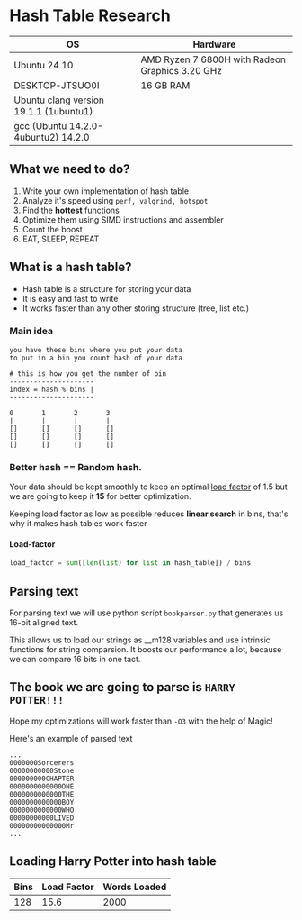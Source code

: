 # Hash Table Research

  | OS | Hardware |
  |------|------|
  | Ubuntu 24.10 | AMD Ryzen 7 6800H with Radeon Graphics            3.20 GHz |
  | DESKTOP-JTSUO0I       | 16 GB RAM                                                  |
  | Ubuntu clang version 19.1.1 (1ubuntu1) |
  | gcc (Ubuntu 14.2.0-4ubuntu2) 14.2.0    |

## What we need to do?
1. Write your own implementation of hash table
2. Analyze it's speed using ```perf, valgrind, hotspot```
3. Find the __hottest__ functions
4. Optimize them using SIMD instructions and assembler
5. Count the boost
6. EAT, SLEEP, REPEAT

## What is a hash table?
- Hash table is a structure for storing your data
- It is easy and fast to write
- It works faster than any other storing structure (tree, list etc.)

### Main idea
```
you have these bins where you put your data
to put in a bin you count hash of your data

# this is how you get the number of bin
---------------------
index = hash % bins |
---------------------

0       1       2       3
|       |       |       |
[]      []      []      []
[]      []      []      []
[]      []      []      []
```

### Better hash == Random hash.
Your data should be kept smoothly to keep an optimal [load factor](#load-factor) of 1.5 but we are going to keep it **15** for better optimization.


Keeping load factor as low as possible reduces **linear search** in bins, that's why it makes hash tables work faster

#### Load-factor

```python
load_factor = sum([len(list) for list in hash_table]) / bins
```


## Parsing text
For parsing text we will use python script ```bookparser.py``` that generates us 16-bit aligned text.

This allows us to load our strings as __m128 variables and use intrinsic functions for string comparsion.
It boosts our performance a lot, because we can compare 16 bits in one tact.



The book we are going to parse is ```HARRY POTTER!!!```
---

Hope my optimizations will work faster than ```-O3``` with the help of Magic!


Here's an example of parsed text
```
...
0000000Sorcerers
00000000000Stone
000000000CHAPTER
0000000000000ONE
0000000000000THE
0000000000000BOY
0000000000000WHO
00000000000LIVED
00000000000000Mr
...
```

## Loading Harry Potter into hash table
| Bins | Load Factor | Words Loaded |
|------|-------------|--------------|
 128| 15.6| 2000










